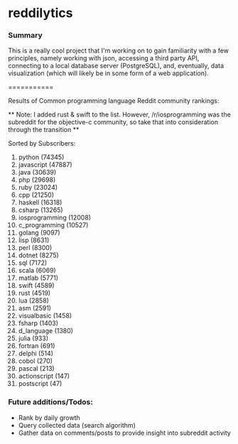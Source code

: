 reddilytics
===========

### Summary

This is a really cool project that I'm working on to gain familiarity with a few principles, namely working with json,
accessing a third party API, connecting to a local database server (PostgreSQL), and, eventually, data visualization (which will likely be in some form of a web application). 

===========


Results of Common programming language Reddit community rankings: 


** Note: I added rust & swift to the list.  However, /r/iosprogramming was the subreddit for the objective-c community, so take that into consideration through the transition **

Sorted by Subscribers: 

1. python (74345)
2. javascript (47887)
3. java (30639)
4. php (29698)
5. ruby (23024)
6. cpp (21250)
7. haskell (16318)
8. csharp (13265)
9. iosprogramming (12008)
10. c_programming (10527)
11. golang (9097)
12. lisp (8631)
13. perl (8300)
14. dotnet (8275)
15. sql (7172)
16. scala (6069)
17. matlab (5771)
18. swift (4589)
19. rust (4519)
20. lua (2858)
21. asm (2591)
22. visualbasic (1458)
23. fsharp (1403)
24. d_language (1380)
25. julia (933)
26. fortran (691)
27. delphi (514)
28. cobol (270)
29. pascal (213)
30. actionscript (147)
31. postscript (47)




### Future additions/Todos:

 - Rank by daily growth
 - Query collected data (search algorithm)
 - Gather data on comments/posts to provide insight into subreddit activity
